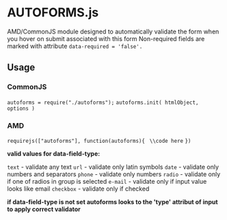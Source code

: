 # AUTOFORMS.js

AMD/CommonJS module designed to automatically validate the form when you hover on submit associated with this form
Non-required fields are marked with attribute `data-required = 'false'.`

## Usage

### CommonJS
  
`autoforms = require("./autoforms");`
`autoforms.init( htmlObject, options )`

### AMD

`requirejs(["autoforms"], function(autoforms){`
` \\code here`
`})`
 
**valid values for data-field-type:**
  
`text` - validate any text
`url` - validate only latin symbols
`date` - validate only numbers and separators
`phone` - validate only numbers
`radio` - validate only if one of radios in group is selected
`e-mail` - validate only if input value looks like email
`checkbox` - validate only if checked
 
**if data-field-type is not set autoforms looks to the 'type' attribut of input to apply correct validator** 